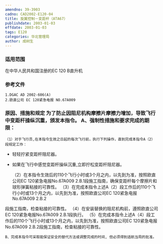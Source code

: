```yaml
---
amendno: 39-3903
cadno: CAD2002-E120-04
title: 旋翼控制－变距杆（ATA67）
publishdate: 2003-01-03
effdate: 2003-01-03
tags: E120
categories: 华北管理局
author: 成树生
---
```


### 适用范围 
在中华人民共和国注册的EC 120 B直升机

### 参考文件
    1.DGAC AD 2002-606(A) 
    2.欧直公司 EC 120紧急电报 NO.67A009 

### 原因、措施和规定     为了防止因阻尼机构摩擦片摩擦力增加，导致飞行中变距杆操纵沉重，颁发本指令。      A、强制性措施和要求完成的期限： 
    （1）对于飞行员,在本指令生效之日起的每次飞行前，执行下列操作，直到完成本指令A（2）段规定工作： 
- 轻轻拧紧变距杆阻尼器。 
- 如果在飞行中感觉变距杆操纵沉重,立即拧松变距杆阻尼器。

    （2）在本指令生效后的110个飞行小时或3个月之内，以先到为准，按照欧直公司EC 120紧急电报No.67A009 2.B.1段施工指南，确保变距杆每个摩擦片和球形弹簧粘接的可靠性。 
（3）在完成本指令上述A（2）段工作后的110个飞行小时或13个月之内，以先到为准，按照欧直公司EC 120紧急电报No.67A009 2.B.2

  
段施工指南，检查粘接的可靠性。 
    （4）在安装替换的阻尼机构前，遵照欧直公司EC 120紧急电报No.67A009 2.B.1段执行。 
（5）在完成本指令上述A（4）段工作后的110个飞行小时或13个月之内，以先到为准，按照欧直公司EC 120紧急电报No.67A009 2.B.2段施工指南，检查粘接的可靠性。 

    B、完成本指令可采取能保证安全的替代方法或调整完成的时间, 但必须得到适航当局的批准。
